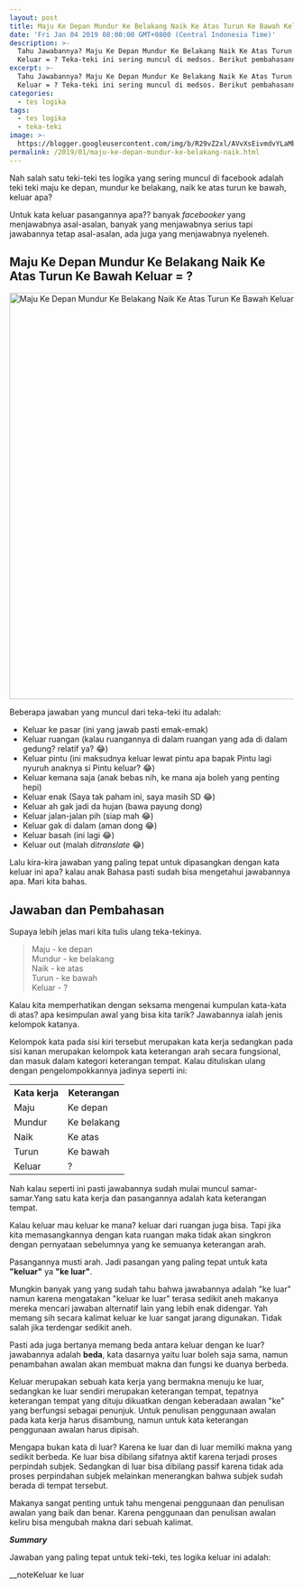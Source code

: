 ```yaml
---
layout: post
title: Maju Ke Depan Mundur Ke Belakang Naik Ke Atas Turun Ke Bawah Keluar = ?
date: 'Fri Jan 04 2019 08:00:00 GMT+0800 (Central Indonesia Time)'
description: >-
  Tahu Jawabannya? Maju Ke Depan Mundur Ke Belakang Naik Ke Atas Turun Ke Bawah
  Keluar = ? Teka-teki ini sering muncul di medsos. Berikut pembahasannya!
excerpt: >-
  Tahu Jawabannya? Maju Ke Depan Mundur Ke Belakang Naik Ke Atas Turun Ke Bawah
  Keluar = ? Teka-teki ini sering muncul di medsos. Berikut pembahasannya!
categories:
  - tes logika
tags:
  - tes logika
  - teka-teki
image: >-
  https://blogger.googleusercontent.com/img/b/R29vZ2xl/AVvXsEivmdvYLaMbRfvx446sFEW0tge6POiDwyVgW8bKorQmBXx6O6mxQhu5_t9GzNHk489Cp2jfm_7AbCAdYUiz25RD0dI2obabulN8T4MLL9S3-0DMcJUpMSZXDxJSBZu5UI7GT4PVVW1_7s0/h169-w300-rw/Slide1-min.PNG
permalink: /2019/01/maju-ke-depan-mundur-ke-belakang-naik.html
---
```

<p style="text-align: left;">
  Nah salah satu teki-teki tes logika yang sering muncul di facebook adalah teki
  teki maju ke depan, mundur ke belakang, naik ke atas turun ke bawah, keluar
  apa?
</p>
<p style="text-align: left;">
  Untuk kata keluar pasangannya apa?? banyak <i>facebooker </i>yang menjawabnya
  asal-asalan, banyak yang menjawabnya serius tapi jawabannya tetap asal-asalan,
  ada juga yang menjawabnya nyeleneh.
</p>
<h2 style="text-align: left;">
  Maju Ke Depan Mundur Ke Belakang Naik Ke Atas Turun Ke Bawah Keluar = ?
</h2>
<img alt="Maju Ke Depan Mundur Ke Belakang Naik Ke Atas Turun Ke Bawah Keluar = ?" height="720" src="https://blogger.googleusercontent.com/img/b/R29vZ2xl/AVvXsEivmdvYLaMbRfvx446sFEW0tge6POiDwyVgW8bKorQmBXx6O6mxQhu5_t9GzNHk489Cp2jfm_7AbCAdYUiz25RD0dI2obabulN8T4MLL9S3-0DMcJUpMSZXDxJSBZu5UI7GT4PVVW1_7s0/s1600-rw/Slide1-min.PNG" title="Maju Ke Depan Mundur Ke Belakang Naik Ke Atas Turun Ke Bawah Keluar = ?" width="1280" />
  <p style="text-align: left;">
    Beberapa jawaban yang muncul dari teka-teki itu adalah:
  </p>
  <ul>
    <li>Keluar ke pasar (ini yang jawab pasti emak-emak)</li>
    <li>
      Keluar ruangan (kalau ruangannya di dalam ruangan yang ada di dalam
      gedung? relatif ya? 😂)
    </li>
    <li>
      Keluar pintu (ini maksudnya keluar lewat pintu apa bapak Pintu lagi nyuruh
      anaknya si Pintu keluar? 😂)
    </li>
    <li>
      Keluar kemana saja (anak bebas nih, ke mana aja boleh yang penting hepi)
    </li>
    <li>Keluar enak (Saya tak paham ini, saya masih SD 😂)</li>
    <li>Keluar ah gak jadi da hujan (bawa payung dong)</li>
    <li>Keluar jalan-jalan pih (siap mah 😂)</li>
    <li>Keluar gak di dalam (aman dong 😂)</li>
    <li>Keluar basah (ini lagi 😂)&nbsp;</li>
    <li>Keluar out (malah di<i>translate</i> 😂)</li>
  </ul>
  <p style="text-align: left;">
    Lalu kira-kira jawaban yang paling tepat untuk dipasangkan dengan kata
    keluar ini apa? kalau anak Bahasa pasti sudah bisa mengetahui jawabannya
    apa. Mari kita bahas.
  </p><h2 style="text-align: left;">Jawaban dan Pembahasan</h2>
  <p style="text-align: left;">
    Supaya lebih jelas mari kita tulis ulang teka-tekinya.
  </p>
  <blockquote class="tr_bq">
    Maju - ke depan<br />
    Mundur - ke belakang<br />
    Naik - ke atas<br />
    Turun - ke bawah<br />
    Keluar - ?
  </blockquote>
  <p style="text-align: left;">
    Kalau kita memperhatikan dengan seksama mengenai kumpulan kata-kata di atas?
    apa kesimpulan awal yang bisa kita tarik? Jawabannya ialah jenis kelompok
    katanya.
  </p>
  <p style="text-align: left;">
    Kelompok kata pada sisi kiri tersebut merupakan kata kerja sedangkan pada
    sisi kanan merupakan kelompok kata keterangan arah secara fungsional, dan
    masuk dalam kategori keterangan tempat. Kalau dituliskan ulang dengan
    pengelompokkannya jadinya seperti ini:
  </p>
  <table>
    <tbody>
      <tr>
        <th>Kata kerja</th>
        <th>Keterangan</th>
      </tr>
      <tr>
        <td>Maju</td>
        <td>Ke depan</td>
      </tr>
      <tr>
        <td>Mundur</td>
        <td>Ke belakang</td>
      </tr>
      <tr>
        <td>Naik</td>
        <td>Ke atas</td>
      </tr>
      <tr>
        <td>Turun</td>
        <td>Ke bawah</td>
      </tr>
      <tr>
        <td>Keluar</td>
        <td>?</td>
      </tr>
    </tbody>
  </table>

  <p style="text-align: left;">
    Nah kalau seperti ini pasti jawabannya sudah mulai muncul samar-samar.Yang
    satu kata kerja dan pasangannya adalah kata keterangan tempat.
  </p>
  <p style="text-align: left;">
    Kalau keluar mau keluar ke mana? keluar dari ruangan juga bisa. Tapi jika
    kita memasangkannya dengan kata ruangan maka tidak akan singkron dengan
    pernyataan sebelumnya yang ke semuanya keterangan arah.
  </p>
  <p style="text-align: left;">
    Pasangannya musti arah. Jadi pasangan yang paling tepat untuk kata
    <b>"keluar"</b> ya <b>"ke luar"</b>.
  </p>
  <p style="text-align: left;">
    Mungkin banyak yang yang sudah tahu bahwa jawabannya adalah "ke luar" namun
    karena mengatakan "keluar ke luar" terasa sedikit aneh makanya mereka
    mencari jawaban alternatif lain yang lebih enak didengar. Yah memang sih
    secara kalimat keluar ke luar sangat jarang digunakan. Tidak salah jika
    terdengar sedikit aneh.
  </p>
  <p style="text-align: left;">
    Pasti ada juga bertanya memang beda antara keluar dengan ke luar? jawabannya
    adalah <b>beda</b>, kata dasarnya yaitu luar boleh saja sama, namun
    penambahan awalan akan membuat makna dan fungsi ke duanya berbeda.
  </p>
  <p style="text-align: left;">
    Keluar merupakan sebuah kata kerja yang bermakna menuju ke luar, sedangkan
    ke luar sendiri merupakan keterangan tempat, tepatnya keterangan tempat yang
    dituju dikuatkan dengan keberadaan awalan "ke" yang berfungsi sebagai
    penunjuk. Untuk penulisan penggunaan awalan pada kata kerja harus disambung,
    namun untuk kata keterangan penggunaan awalan harus dipisah.
  </p>
  <p style="text-align: left;">
    Mengapa bukan kata di luar? Karena ke luar dan di luar memilki makna yang
    sedikit berbeda. Ke luar bisa dibilang sifatnya aktif karena terjadi proses
    perpindah subjek. Sedangkan di luar bisa dibilang passif karena tidak ada
    proses perpindahan subjek melainkan menerangkan bahwa subjek sudah berada di
    tempat tersebut.
  </p>
  <p style="text-align: left;">
    Makanya sangat penting untuk tahu mengenai penggunaan dan penulisan awalan
    yang baik dan benar. Karena penggunaan dan penulisan awalan keliru bisa
    mengubah makna dari sebuah kalimat.
  </p>
  <p style="text-align: left;">
    <b><i>Summary</i></b></p><p style="text-align: left;">Jawaban yang paling tepat untuk teki-teki, tes logika keluar ini adalah:</p><p>__noteKeluar ke luar</p>
